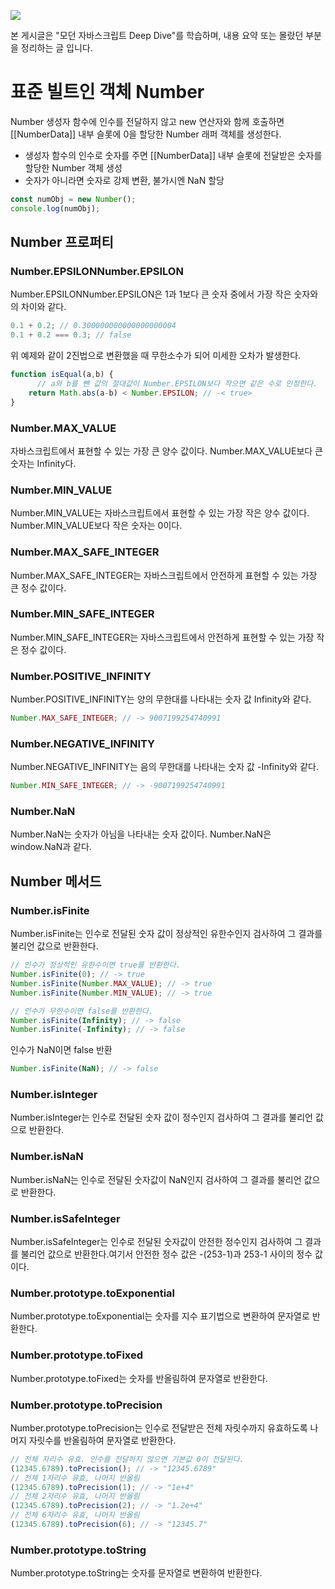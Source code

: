 ![](https://i.imgur.com/LOqoalW.png)

본 게시글은 "모던 자바스크립트 Deep Dive"를 학습하며, 내용 요약 또는 몰랐던 부분을 정리하는 글 입니다.

# 표준 빌트인 객체 Number

Number 생성자 함수에 인수를 전달하지 않고 new 연산자와 함께 호출하면 [[NumberData]] 내부 슬롯에 0을 할당한 Number 래퍼 객체를 생성한다.

- 생성자 함수의 인수로 숫자를 주면 [[NumberData]] 내부 슬롯에 전달받은 숫자를 할당한 Number 객체 생성
- 숫자가 아니라면 숫자로 강제 변환, 불가시엔 NaN 할당

```javascript
const numObj = new Number();
console.log(numObj);
```

## Number 프로퍼티

### Number.EPSILONNumber.EPSILON

Number.EPSILONNumber.EPSILON은 1과 1보다 큰 숫자 중에서 가장 작은 숫자와의 차이와 같다.

```javascript
0.1 + 0.2; // 0.300000000000000000004
0.1 + 0.2 === 0.3; // false
```

위 예제와 같이 2진법으로 변환했을 때 무한소수가 되어 미세한 오차가 발생한다.

```javascript
function isEqual(a,b) {
      // a와 b를 뺀 값의 절대값이 Number.EPSILON보다 작으면 같은 수로 인정한다.
	return Math.abs(a-b) < Number.EPSILON; // -< true>
}​
```

### Number.MAX_VALUE

자바스크립트에서 표현할 수 있는 가장 큰 양수 값이다. Number.MAX_VALUE보다 큰 숫자는 Infinity다.

### Number.MIN_VALUE

Number.MIN_VALUE는 자바스크립트에서 표현할 수 있는 가장 작은 양수 값이다. Number.MIN_VALUE보다 작은 숫자는 0이다.

### Number.MAX_SAFE_INTEGER

Number.MAX_SAFE_INTEGER는 자바스크립트에서 안전하게 표현할 수 있는 가장 큰 정수 값이다.

### Number.MIN_SAFE_INTEGER

Number.MIN_SAFE_INTEGER는 자바스크립트에서 안전하게 표현할 수 있는 가장 작은 정수 값이다.

### Number.POSITIVE_INFINITY

Number.POSITIVE_INFINITY는 양의 무한대를 나타내는 숫자 값 Infinity와 같다.

```javascript
Number.MAX_SAFE_INTEGER; // -> 9007199254740991
```

### Number.NEGATIVE_INFINITY

Number.NEGATIVE_INFINITY는 음의 무한대를 나타내는 숫자 값 -Infinity와 같다.

```javascript
Number.MIN_SAFE_INTEGER; // -> -9007199254740991
```

### Number.NaN

Number.NaN는 숫자가 아님을 나타내는 숫자 값이다. Number.NaN은 window.NaN과 같다.

## Number 메서드

### Number.isFinite

Number.isFinite는 인수로 전달된 숫자 값이 정상적인 유한수인지 검사하여 그 결과를 불리언 값으로 반환한다.

```javascript
// 인수가 정상적인 유한수이면 true를 반환한다.
Number.isFinite(0); // -> true
Number.isFinite(Number.MAX_VALUE); // -> true
Number.isFinite(Number.MIN_VALUE); // -> true

// 인수가 무한수이면 false를 반환한다.
Number.isFinite(Infinity); // -> false
Number.isFinite(-Infinity); // -> false
```

인수가 NaN이면 false 반환

```javascript
Number.isFinite(NaN); // -> false
```

### Number.isInteger

Number.isInteger는 인수로 전달된 숫자 값이 정수인지 검사하여 그 결과를 불리언 값으로 반환한다.

### Number.isNaN

Number.isNaN는 인수로 전달된 숫자값이 NaN인지 검사하여 그 결과를 불리언 값으로 반환한다.

### Number.isSafeInteger

Number.isSafeInteger는 인수로 전달된 숫자값이 안전한 정수인지 검사하여 그 결과를 불리언 값으로 반환한다.여기서 안전한 정수 값은 -(253-1)과 253-1 사이의 정수 값이다.

### Number.prototype.toExponential

Number.prototype.toExponential는 숫자를 지수 표기법으로 변환하여 문자열로 반환한다.

### Number.prototype.toFixed

Number.prototype.toFixed는 숫자를 반올림하여 문자열로 반환한다.

### Number.prototype.toPrecision

Number.prototype.toPrecision는 인수로 전달받은 전체 자릿수까지 유효하도록 나머지 자릿수를 반올림하여 문자열로 반환한다.

```javascript
// 전체 자리수 유효. 인수를 전달하지 않으면 기본값 0이 전달된다.
(12345.6789).toPrecision(); // -> "12345.6789"
// 전체 1자리수 유효, 나머지 반올림
(12345.6789).toPrecision(1); // -> "1e+4"
// 전체 2자리수 유효, 나머지 반올림
(12345.6789).toPrecision(2); // -> "1.2e+4"
// 전체 6자리수 유효, 나머지 반올림
(12345.6789).toPrecision(6); // -> "12345.7"
```

### Number.prototype.toString

Number.prototype.toString는 숫자를 문자열로 변환하여 반환한다.

